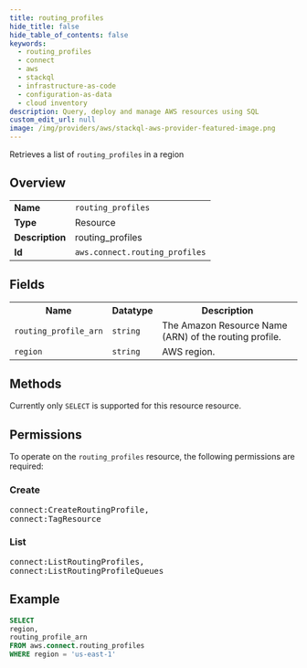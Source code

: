 ```yaml
---
title: routing_profiles
hide_title: false
hide_table_of_contents: false
keywords:
  - routing_profiles
  - connect
  - aws
  - stackql
  - infrastructure-as-code
  - configuration-as-data
  - cloud inventory
description: Query, deploy and manage AWS resources using SQL
custom_edit_url: null
image: /img/providers/aws/stackql-aws-provider-featured-image.png
---
```

Retrieves a list of <code>routing_profiles</code> in a region

## Overview
<table><tbody>
<tr><td><b>Name</b></td><td><code>routing_profiles</code></td></tr>
<tr><td><b>Type</b></td><td>Resource</td></tr>
<tr><td><b>Description</b></td><td>routing_profiles</td></tr>
<tr><td><b>Id</b></td><td><code>aws.connect.routing_profiles</code></td></tr>
</tbody></table>

## Fields
<table><tbody>
<tr><th>Name</th><th>Datatype</th><th>Description</th></tr>
<tr><td><code>routing_profile_arn</code></td><td><code>string</code></td><td>The Amazon Resource Name (ARN) of the routing profile.</td></tr>
<tr><td><code>region</code></td><td><code>string</code></td><td>AWS region.</td></tr>

</tbody></table>

## Methods
Currently only <code>SELECT</code> is supported for this resource resource.

## Permissions

To operate on the <code>routing_profiles</code> resource, the following permissions are required:

### Create
<pre>
connect:CreateRoutingProfile,
connect:TagResource</pre>

### List
<pre>
connect:ListRoutingProfiles,
connect:ListRoutingProfileQueues</pre>


## Example
```sql
SELECT
region,
routing_profile_arn
FROM aws.connect.routing_profiles
WHERE region = 'us-east-1'
```
